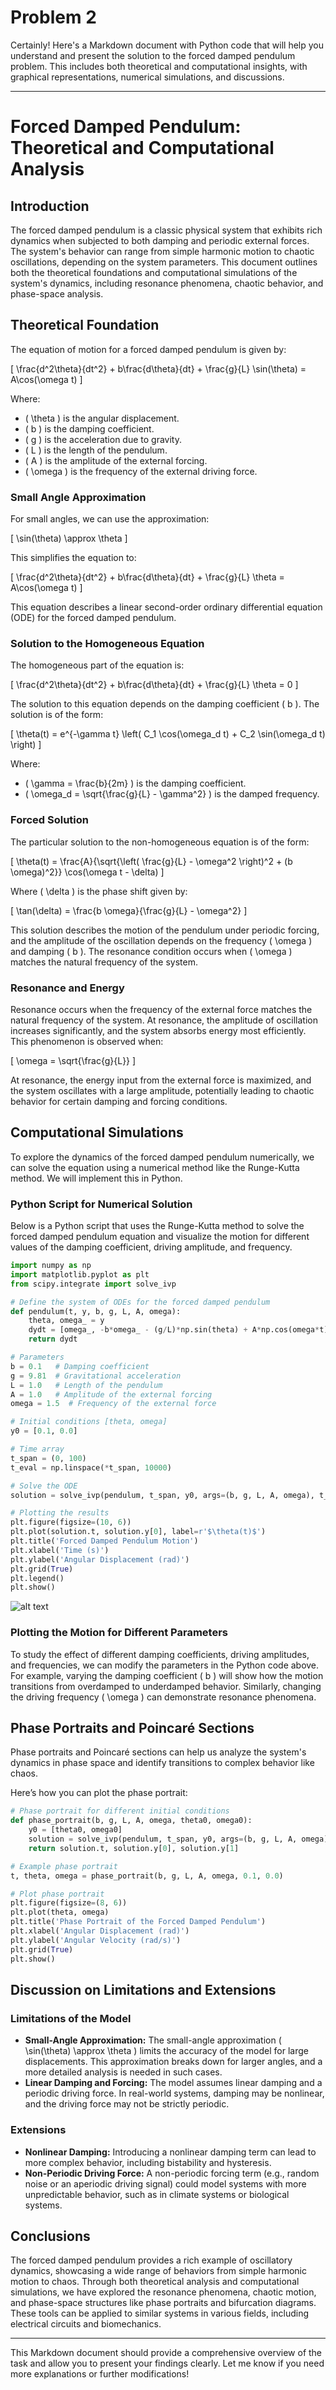 # Problem 2

Certainly! Here's a Markdown document with Python code that will help you understand and present the solution to the forced damped pendulum problem. This includes both theoretical and computational insights, with graphical representations, numerical simulations, and discussions.

---

# Forced Damped Pendulum: Theoretical and Computational Analysis

## Introduction

The forced damped pendulum is a classic physical system that exhibits rich dynamics when subjected to both damping and periodic external forces. The system's behavior can range from simple harmonic motion to chaotic oscillations, depending on the system parameters. This document outlines both the theoretical foundations and computational simulations of the system's dynamics, including resonance phenomena, chaotic behavior, and phase-space analysis.

## Theoretical Foundation

The equation of motion for a forced damped pendulum is given by:

\[
\frac{d^2\theta}{dt^2} + b\frac{d\theta}{dt} + \frac{g}{L} \sin(\theta) = A\cos(\omega t)
\]

Where:
- \( \theta \) is the angular displacement.
- \( b \) is the damping coefficient.
- \( g \) is the acceleration due to gravity.
- \( L \) is the length of the pendulum.
- \( A \) is the amplitude of the external forcing.
- \( \omega \) is the frequency of the external driving force.

### Small Angle Approximation

For small angles, we can use the approximation:

\[
\sin(\theta) \approx \theta
\]

This simplifies the equation to:

\[
\frac{d^2\theta}{dt^2} + b\frac{d\theta}{dt} + \frac{g}{L} \theta = A\cos(\omega t)
\]

This equation describes a linear second-order ordinary differential equation (ODE) for the forced damped pendulum.

### Solution to the Homogeneous Equation

The homogeneous part of the equation is:

\[
\frac{d^2\theta}{dt^2} + b\frac{d\theta}{dt} + \frac{g}{L} \theta = 0
\]

The solution to this equation depends on the damping coefficient \( b \). The solution is of the form:

\[
\theta(t) = e^{-\gamma t} \left( C_1 \cos(\omega_d t) + C_2 \sin(\omega_d t) \right)
\]

Where:
- \( \gamma = \frac{b}{2m} \) is the damping coefficient.
- \( \omega_d = \sqrt{\frac{g}{L} - \gamma^2} \) is the damped frequency.

### Forced Solution

The particular solution to the non-homogeneous equation is of the form:

\[
\theta(t) = \frac{A}{\sqrt{\left( \frac{g}{L} - \omega^2 \right)^2 + (b \omega)^2}} \cos(\omega t - \delta)
\]

Where \( \delta \) is the phase shift given by:

\[
\tan(\delta) = \frac{b \omega}{\frac{g}{L} - \omega^2}
\]

This solution describes the motion of the pendulum under periodic forcing, and the amplitude of the oscillation depends on the frequency \( \omega \) and damping \( b \). The resonance condition occurs when \( \omega \) matches the natural frequency of the system.

### Resonance and Energy

Resonance occurs when the frequency of the external force matches the natural frequency of the system. At resonance, the amplitude of oscillation increases significantly, and the system absorbs energy most efficiently. This phenomenon is observed when:

\[
\omega = \sqrt{\frac{g}{L}}
\]

At resonance, the energy input from the external force is maximized, and the system oscillates with a large amplitude, potentially leading to chaotic behavior for certain damping and forcing conditions.

## Computational Simulations

To explore the dynamics of the forced damped pendulum numerically, we can solve the equation using a numerical method like the Runge-Kutta method. We will implement this in Python.

### Python Script for Numerical Solution

Below is a Python script that uses the Runge-Kutta method to solve the forced damped pendulum equation and visualize the motion for different values of the damping coefficient, driving amplitude, and frequency.

```python
import numpy as np
import matplotlib.pyplot as plt
from scipy.integrate import solve_ivp

# Define the system of ODEs for the forced damped pendulum
def pendulum(t, y, b, g, L, A, omega):
    theta, omega_ = y
    dydt = [omega_, -b*omega_ - (g/L)*np.sin(theta) + A*np.cos(omega*t)]
    return dydt

# Parameters
b = 0.1   # Damping coefficient
g = 9.81  # Gravitational acceleration
L = 1.0   # Length of the pendulum
A = 1.0   # Amplitude of the external forcing
omega = 1.5  # Frequency of the external force

# Initial conditions [theta, omega]
y0 = [0.1, 0.0]

# Time array
t_span = (0, 100)
t_eval = np.linspace(*t_span, 10000)

# Solve the ODE
solution = solve_ivp(pendulum, t_span, y0, args=(b, g, L, A, omega), t_eval=t_eval)

# Plotting the results
plt.figure(figsize=(10, 6))
plt.plot(solution.t, solution.y[0], label=r'$\theta(t)$')
plt.title('Forced Damped Pendulum Motion')
plt.xlabel('Time (s)')
plt.ylabel('Angular Displacement (rad)')
plt.grid(True)
plt.legend()
plt.show()
```
![alt text](image-1.png)
### Plotting the Motion for Different Parameters

To study the effect of different damping coefficients, driving amplitudes, and frequencies, we can modify the parameters in the Python code above. For example, varying the damping coefficient \( b \) will show how the motion transitions from overdamped to underdamped behavior. Similarly, changing the driving frequency \( \omega \) can demonstrate resonance phenomena.

## Phase Portraits and Poincaré Sections

Phase portraits and Poincaré sections can help us analyze the system's dynamics in phase space and identify transitions to complex behavior like chaos.

Here’s how you can plot the phase portrait:

```python
# Phase portrait for different initial conditions
def phase_portrait(b, g, L, A, omega, theta0, omega0):
    y0 = [theta0, omega0]
    solution = solve_ivp(pendulum, t_span, y0, args=(b, g, L, A, omega), t_eval=t_eval)
    return solution.t, solution.y[0], solution.y[1]

# Example phase portrait
t, theta, omega = phase_portrait(b, g, L, A, omega, 0.1, 0.0)

# Plot phase portrait
plt.figure(figsize=(8, 6))
plt.plot(theta, omega)
plt.title('Phase Portrait of the Forced Damped Pendulum')
plt.xlabel('Angular Displacement (rad)')
plt.ylabel('Angular Velocity (rad/s)')
plt.grid(True)
plt.show()
```

## Discussion on Limitations and Extensions

### Limitations of the Model
- **Small-Angle Approximation:** The small-angle approximation \( \sin(\theta) \approx \theta \) limits the accuracy of the model for large displacements. This approximation breaks down for larger angles, and a more detailed analysis is needed in such cases.
- **Linear Damping and Forcing:** The model assumes linear damping and a periodic driving force. In real-world systems, damping may be nonlinear, and the driving force may not be strictly periodic.

### Extensions
- **Nonlinear Damping:** Introducing a nonlinear damping term can lead to more complex behavior, including bistability and hysteresis.
- **Non-Periodic Driving Force:** A non-periodic forcing term (e.g., random noise or an aperiodic driving signal) could model systems with more unpredictable behavior, such as in climate systems or biological systems.

## Conclusions

The forced damped pendulum provides a rich example of oscillatory dynamics, showcasing a wide range of behaviors from simple harmonic motion to chaos. Through both theoretical analysis and computational simulations, we have explored the resonance phenomena, chaotic motion, and phase-space structures like phase portraits and bifurcation diagrams. These tools can be applied to similar systems in various fields, including electrical circuits and biomechanics.

---

This Markdown document should provide a comprehensive overview of the task and allow you to present your findings clearly. Let me know if you need more explanations or further modifications!